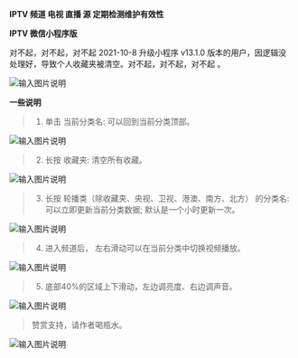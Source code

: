  **IPTV 频道 电视 直播 源 定期检测维护有效性** 


 **IPTV 微信小程序版** 
 
 对不起，对不起，对不起 2021-10-8 升级小程序 v13.1.0 版本的用户，因逻辑没处理好，导致个人收藏夹被清空。对不起，对不起，对不起 。


![输入图片说明](https://images.gitee.com/uploads/images/2021/0822/224416_1506b9d0_1280996.jpeg "gh_46c49e1c96fb_430.jpg")


 **一些说明** 
 

> 1. 单击 当前分类名:   可以回到当前分类顶部。


![输入图片说明](https://images.gitee.com/uploads/images/2021/0924/192137_e7ee6fad_1280996.png "5.png")



> 2. 长按 收藏夹:   清空所有收藏。



![输入图片说明](https://images.gitee.com/uploads/images/2021/0924/184356_c4e15431_1280996.png "1.png")




> 3. 长按 轮播类（除收藏夹、央视、卫视、港澳、南方、北方） 的分类名:   可以立即更新当前分类数据; 默认是一个小时更新一次。


![输入图片说明](https://images.gitee.com/uploads/images/2021/0924/185550_ccd33f73_1280996.png "2.png")




> 4. 进入频道后， 左右滑动可以在当前分类中切换视频播放。


![输入图片说明](https://images.gitee.com/uploads/images/2021/0924/185854_68ba1069_1280996.png "3.png")





> 5. 底部40%的区域上下滑动，左边调亮度、右边调声音。


![输入图片说明](https://images.gitee.com/uploads/images/2021/0924/192541_6367d4ae_1280996.png "4.png")




> 赞赏支持，请作者喝瓶水。

![输入图片说明](https://images.gitee.com/uploads/images/2021/0914/130317_fadca108_1280996.png "2.png")












